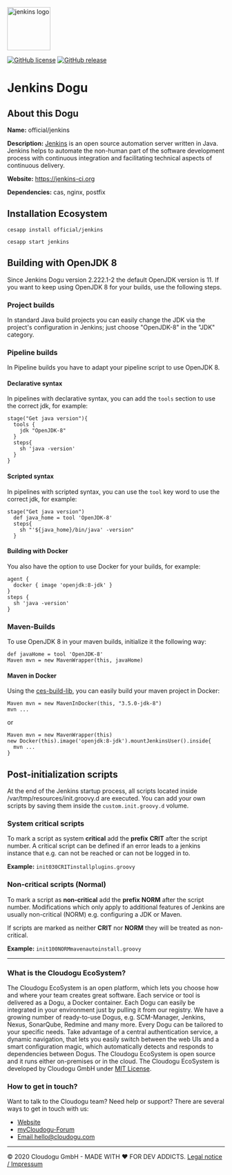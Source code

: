<img src="https://cloudogu.com/images/dogus/jenkins.png" alt="jenkins logo" height="100px">


[![GitHub license](https://img.shields.io/github/license/cloudogu/jenkins.svg)](https://github.com/cloudogu/jenkins/blob/master/LICENSE)
[![GitHub release](https://img.shields.io/github/release/cloudogu/jenkins.svg)](https://github.com/cloudogu/jenkins/releases)

# Jenkins Dogu

## About this Dogu

**Name:** official/jenkins

**Description:** [Jenkins](https://en.wikipedia.org/wiki/Jenkins_(software)) is an open source automation server written in Java. Jenkins helps to automate the non-human part of the software development process with continuous integration and facilitating technical aspects of continuous delivery.

**Website:** https://jenkins-ci.org

**Dependencies:** cas, nginx, postfix

## Installation Ecosystem
```
cesapp install official/jenkins

cesapp start jenkins
```

## Building with OpenJDK 8

Since Jenkins Dogu version 2.222.1-2 the default OpenJDK version is 11. If you want to keep using OpenJDK 8 for your builds, use the following steps.

### Project builds

In standard Java build projects you can easily change the JDK via the project's configuration in Jenkins; just choose "OpenJDK-8" in the "JDK" category.

### Pipeline builds

In Pipeline builds you have to adapt your pipeline script to use OpenJDK 8.

#### Declarative syntax

In pipelines with declarative syntax, you can add the `tools` section to use the correct jdk, for example:

```
stage("Get java version"){
  tools {
    jdk "OpenJDK-8"
  }
  steps{
    sh 'java -version'
  }
}
```

#### Scripted syntax

In pipelines with scripted syntax, you can use the `tool` key word to use the correct jdk, for example:

```
stage("Get java version")
  def java_home = tool 'OpenJDK-8'
  steps{
    sh "'${java_home}/bin/java' -version"
  }
```

#### Building with Docker

You also have the option to use Docker for your builds, for example:

```
agent {
  docker { image 'openjdk:8-jdk' }
}
steps {
  sh 'java -version'
}
```

### Maven-Builds

To use OpenJDK 8 in your maven builds, initialize it the following way:

```
def javaHome = tool 'OpenJDK-8'
Maven mvn = new MavenWrapper(this, javaHome)
```

#### Maven in Docker

Using the [ces-build-lib](https://github.com/cloudogu/ces-build-lib), you can easily build your maven project in Docker:

```
Maven mvn = new MavenInDocker(this, "3.5.0-jdk-8")
mvn ...
```
or
```
Maven mvn = new MavenWrapper(this)
new Docker(this).image('openjdk:8-jdk').mountJenkinsUser().inside{
  mvn ...
}
```

## Post-initialization scripts
At the end of the Jenkins startup process, all scripts located inside /var/tmp/resources/init.groovy.d are executed.
You can add your own scripts by saving them inside the `custom.init.groovy.d` volume.

### System critical scripts
To mark a script as system **critical** add the **prefix** **CRIT** after the script number. A critical script can be defined if an error leads to a jenkins instance that e.g. can not be reached or can not be logged in to.

**Example:** `init030CRITinstallplugins.groovy`

### Non-critical scripts (Normal)
To mark a script as **non-critical** add the **prefix** **NORM** after the script number. Modifications which only apply to additional features of Jenkins are usually non-critical (NORM) e.g. configuring a JDK or Maven.

If scripts are marked as neither **CRIT** nor **NORM** they will be treated as non-critical.

**Example:** `init100NORMmavenautoinstall.groovy`

---
### What is the Cloudogu EcoSystem?
The Cloudogu EcoSystem is an open platform, which lets you choose how and where your team creates great software. Each service or tool is delivered as a Dogu, a Docker container. Each Dogu can easily be integrated in your environment just by pulling it from our registry. We have a growing number of ready-to-use Dogus, e.g. SCM-Manager, Jenkins, Nexus, SonarQube, Redmine and many more. Every Dogu can be tailored to your specific needs. Take advantage of a central authentication service, a dynamic navigation, that lets you easily switch between the web UIs and a smart configuration magic, which automatically detects and responds to dependencies between Dogus. The Cloudogu EcoSystem is open source and it runs either on-premises or in the cloud. The Cloudogu EcoSystem is developed by Cloudogu GmbH under [MIT License](https://cloudogu.com/license.html).

### How to get in touch?
Want to talk to the Cloudogu team? Need help or support? There are several ways to get in touch with us:

* [Website](https://cloudogu.com)
* [myCloudogu-Forum](https://forum.cloudogu.com/topic/34?ctx=1)
* [Email hello@cloudogu.com](mailto:hello@cloudogu.com)

---
&copy; 2020 Cloudogu GmbH - MADE WITH :heart:&nbsp;FOR DEV ADDICTS. [Legal notice / Impressum](https://cloudogu.com/imprint.html)

